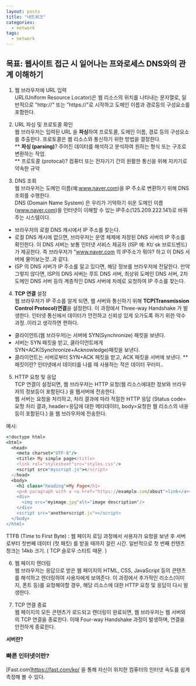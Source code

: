 ```yaml
---
layout: posts
title: "네트워크"
categories:
  - network
tags:
  - network 
---
```


## 목표: 웹사이트 접근 시 일어나는 프와로세스 DNS와의 관계 이해하기 

1. 웹 브라우저에 URL 입력   
URL(Uniform Resource Locator)은 웹 리소스의 위치를 나타내는 문자열로, 일반적으로 "http://" 또는 "https://"로 시작하고 도메인 이름과 경로등의 구성요소를 포함한다. 

2. URL 파싱 및 프로토콜 확인     
웹 브라우저는 입력된 URL 을 **파싱**하여 프로토콜, 도메인 이름, 경로 등의 구성요소를 추출한다. 
프로토콜은 웹 리소스와 통신하기 위한 방법을 결정한다.  
** **파싱 (parsing)**? 주어진 데이터를 해석하고 분석하여 원하는 형식 또는 구조로 변환하는 작업.   
** 프로토콜 (protocal)? 컴퓨터 또는 전자기기 간의 원활한 통신을 위해 지키기로 약속한 규약  

3. DNS 조회  
웹 브라우저는 도메인 이름(예:www.naver.com)을 IP 주소로 변환하기 위해 DNS 조회를 수행한다.  
DNS (Domain Name System) 은 우리가 기억하기 쉬운 도메인 이름(www.naver.com)을 인터넷이 이해할 수 있는 IP주소(125.209.222.141)로 바꿔주는 시스템이다.  
* 브라우저의 로컬 DNS 캐시에서 IP 주소를 찾는다. 
* 로컬 DNS 캐시에 없으면, 브라우저는 운영 체제에 저장된 DNS 서버의 IP 주소를 확인한다. 이 DNS 서버는 보통 인터넷 서비스 제공자 (ISP 예: Kt/ sk 브로드밴드) 가 제공한다. 즉 브라우저가 "www.naver.com 의 IP주소가 뭐야? 하고 이 DNS 서버에 물어보는것..과 같다.   
* ISP 의 DNS 서버가 IP 주소를 알고 있다면, 해당 정보를 브라우저에 전달한다. 만약 그렇지 않다면, ISP의 DNS 서버는 루트 DNS 서버, 최상위 도메인 DNS 서버, 2차 도메인 DNS 서버 등의 계층적인 DNS 서버에 차례로 요청하여 IP 주소를 찾는다.

4. **TCP 연결** 설정   
웹 브라우저가 IP 주소를 알게 되면, 웹 서버와 통신하기 위해 **TCP(Transmission Control Protocol)연결**을 설정한다. 이 과정에서 Three-way Handshake 가 발생한다. 인터넷 통신에서 데이터가 안전하고 신뢰성 있게 오가도록 하기 위한 악수과정..이라고 생각하면 편하다.  
* 클라이언트(웹 브라우저)는 서버에 SYN(Synchronize) 패킷을 보낸다. 
* 서버는 SYN 패킷을 받고, 클라이언트에게 SYN+ACK(Synchronize+Acknowledge)패킷을 보낸다. 
* 클라이언트는 서버로부터 SYN+ACK 패킷을 받고, ACK 패킷을 서버에 보낸다. 
** 패킷이란? 인터넷에서 데이터를 나를 때 사용하는 작은 데이터 꾸러미.. 

5. HTTP 요청 및 응답  
TCP 연결이 설정되면, 웹 브라우저는 HTTP 요청(웹 리소스에대한 정보와 브라우저의 정보등이 포함된다.) 을 웹서버에 전송한다.  
웹 서버는 요청을 처리하고, 처리 결과에 따라 적절한 HTTP 응답 (Status code=요청 처리 결과, header=응답에 대한 메타데이터, body=요청한 웹 리소스의 내용 등이 포함된다.) 을 웹 브라우저에 전송한다.

예시: 
```ruby
<!doctype html>
<html>
  <head>
    <meta charset="UTF-8"/>
    <title> My simple page</title>
    <link rel="stylesheet"src="styles.css"/>
    <script src="myscript.js"></script>
  </head>
  <body>
    <h1 class="heading">My Page</h1>
    <p>A paragraph with a <a href="https://example.com/about">link</a></p>
    <div>
      <img src="myimage.jpg"alt="image description"/>
    </div>
    <script src="anotherscript.js"></script>
  </body>
</html>
```  
TTFB (Time to First Byte) : 웹 페이지 로딩 과정에서 사용자가 요청을 보낸 후 서버로부터 첫번째 데이터 (첫 패킷) 를 받을 때까지 걸린 시간. 일반적으로 첫 번째 컨텐츠 청크는 14kb 크기. ( TCP 슬로우 스타트 때문. )

6. 웹 페이지 렌더링   
웹 브라우저는 응답으로 받은 웹 페이지의 HTML, CSS, JavaScript 등의 콘텐츠를 해석하고 렌더링하여 사용자에게 보여준다. 이 과정에서 추가적인 리소스(이미지, 폰트 등)를 요청해야할 경우, 해당 리소스에 대한 HTTP 요청 및 응답이 다시 발생한다.  

7. TCP 연결 종료  
웹 페이지의 모든 콘텐츠가 로드되고 렌더링이 완료되면, 웹 브라우저는 웹 서버와의 TCP 연결을 종료한다. 이때 Four-way Handshake 과정이 발생하며, 연결을 안전하게 종료한다. 



**서버란?**


### 빠른 인터넷이란? 

[Fast.com]https://fast.com/ko/ 을 통해 자신이 위치한 컴퓨터의 인터넷 속도를 쉽게 측정해 볼 수 있다. 
